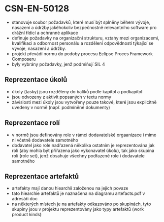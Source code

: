 # CSN-EN-50128

* stanovuje soubor požadavků, které musí být splněny během vývoje, nasazení a údržby jakéhokoliv bezpečnostně relevantního software pro drážní řídicí a ochranné aplikace
* definuje požadavky na organizační strukturu, vztahy mezi organizacemi, kvalifikaci a odbornost personálu a rozdělení odpovědnosti týkající se vývoje, nasazení a údržby.
* projekt převádí normu do podoby procesu Eclipse Proces Framework Composeru
* byly vybrány požadavky, jenž podmiňují SIL 4

## Reprezentace úkolů
* úkoly (tasky) jsou rozděleny do balíků podle kapitol a podkapitol
* jsou odvozeny z aktivit popsaných v textu normy
* závislosti mezi úkoly jsou vytvořeny pouze takové, které jsou explicitně uvedeny v normě (např. podmíněné dokumenty)

## Reprezentace rolí
* v normě jsou definovány role v rámci dodavatelské orgaanizace i mimo ni včetně dodavatele samotného
* dodavatel jako role nadřazená několika ostatním je reprezentována jak rolí (aby mohla být přiřazena jako vykonavatel úkolu), tak jako skupina rolí (role set), jenž obsahuje všechny podřazené role i dodavatele samotného

## Reprezentace artefaktů
* artefakty mají danou hiearchii založenou na jejich povaze
* tato hiearchie artefaktů je naznačena na diagramu artefacts.pdf v adresáři doc
* na některých místech je na artefakty odkazováno po skupinách, tyto skupiny jsou v projektu reprezentovány jako typy artefaktů (work product kinds)
